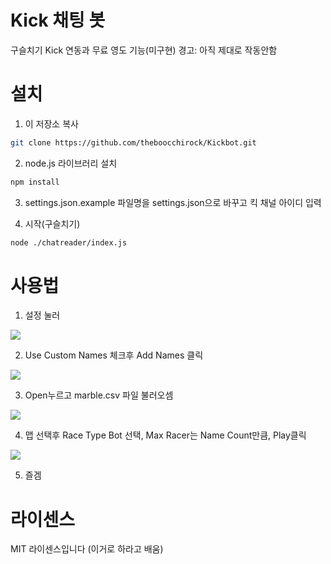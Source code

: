 # Kick 채팅 봇
구슬치기 Kick 연동과 무료 영도 기능(미구현)
경고: 아직 제대로 작동안함

# 설치

1. 이 저장소 복사
```bash
git clone https://github.com/theboocchirock/Kickbot.git
```

2. node.js 라이브러리 설치
```bash
npm install
```
3. settings.json.example 파일명을 settings.json으로 바꾸고 킥 채널 아이디 입력


4. 시작(구슬치기)
```bash
node ./chatreader/index.js
```

# 사용법
1. 설정 눌러 <br>
<img src="https://github.com/theboocchirock/Kickbot/blob/main/marble1.png?raw=true">

2. Use Custom Names 체크후 Add Names 클릭 <br>
<img src="https://github.com/theboocchirock/Kickbot/blob/main/marble2.png?raw=true">

3. Open누르고 marble.csv 파일 불러오셈 <br>
<img src="https://github.com/theboocchirock/Kickbot/blob/main/marble3.png?raw=true">

4. 맵 선택후 Race Type Bot 선택, Max Racer는 Name Count만큼, Play클릭 <br>
<img src="https://github.com/theboocchirock/Kickbot/blob/main/marble4.png?raw=true">

5. 즐겜

# 라이센스
MIT 라이센스입니다 (이거로 하라고 배움)
